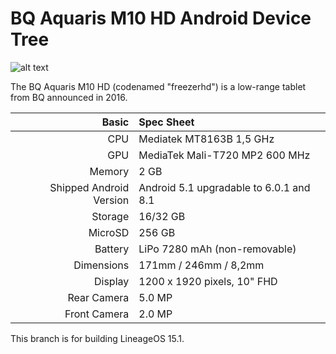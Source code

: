 # BQ Aquaris M10 HD Android Device Tree
![alt text](https://external-content.duckduckgo.com/iu/?u=http%3A%2F%2Fandroidayuda.com%2Fapp%2Fuploads%2F2015%2F12%2FBQ-Aquaris-M10.jpg&f=1&nofb=1)

The BQ Aquaris M10 HD (codenamed "freezerhd") is a low-range tablet from BQ announced in 2016.

Basic   | Spec Sheet
-------:|:--------------------------------------------------
CPU     | Mediatek MT8163B 1,5 GHz
GPU     | MediaTek Mali-T720 MP2 600 MHz 
Memory  | 2 GB
Shipped Android Version | Android 5.1 upgradable to 6.0.1 and 8.1
Storage | 16/32 GB
MicroSD | 256 GB
Battery | LiPo 7280 mAh (non-removable)
Dimensions | 171mm / 246mm / 8,2mm
Display | 1200 x 1920 pixels, 10" FHD
Rear Camera  | 5.0 MP
Front Camera | 2.0 MP

This branch is for building LineageOS 15.1.

